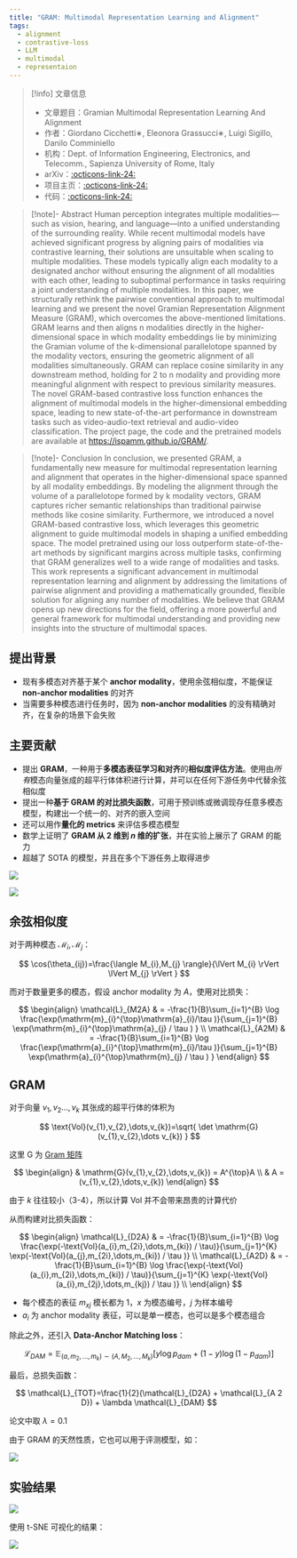 ```yaml
---
title: "GRAM: Multimodal Representation Learning and Alignment"
tags:
  - alignment
  - contrastive-loss
  - LLM
  - multimodal
  - representaion
---
```


> [!info] 文章信息
> - 文章题目：Gramian Multimodal Representation Learning And Alignment
> - 作者：Giordano Cicchetti∗, Eleonora Grassucci∗, Luigi Sigillo, Danilo Comminiello
> - 机构：Dept. of Information Engineering, Electronics, and Telecomm., Sapienza University of Rome, Italy
> - arXiv：[:octicons-link-24:](https://arxiv.org/abs/2412.11959)
> - 项目主页：[:octicons-link-24:](https://ispamm.github.io/GRAM/)
> - 代码：[:octicons-link-24:](https://github.com/ispamm/GRAM)

> [!note]- Abstract
> Human perception integrates multiple modalities—such as vision, hearing, and language—into a unified understanding of the surrounding reality. While recent multimodal models have achieved significant progress by aligning pairs of modalities via contrastive learning, their solutions are unsuitable when scaling to multiple modalities. These models typically align each modality to a designated anchor without ensuring the alignment of all modalities with each other, leading to suboptimal performance in tasks requiring a joint understanding of multiple modalities. In this paper, we structurally rethink the pairwise conventional approach to multimodal learning and we present the novel Gramian Representation Alignment Measure (GRAM), which overcomes the above-mentioned limitations. GRAM learns and then aligns n modalities directly in the higher-dimensional space in which modality embeddings lie by minimizing the Gramian volume of the k-dimensional parallelotope spanned by the modality vectors, ensuring the geometric alignment of all modalities simultaneously. GRAM can replace cosine similarity in any downstream method, holding for 2 to n modality and providing more meaningful alignment with respect to previous similarity measures. The novel GRAM-based contrastive loss function enhances the alignment of multimodal models in the higher-dimensional embedding space, leading to new state-of-the-art performance in downstream tasks such as video-audio-text retrieval and audio-video classification. The project page, the code and the pretrained models are available at <https://ispamm.github.io/GRAM/>.

> [!note]- Conclusion
> In conclusion, we presented GRAM, a fundamentally new measure for multimodal representation
>learning and alignment that operates in the higher-dimensional space spanned by all modality embeddings. By modeling the alignment through the volume of a parallelotope formed by k modality vectors, GRAM captures richer semantic relationships than traditional pairwise methods like cosine similarity. Furthermore, we introduced a novel GRAM-based contrastive loss, which leverages this geometric alignment to guide multimodal models in shaping a unified embedding space. The model pretrained using our loss outperform state-of-the-art methods by significant margins across multiple tasks, confirming that GRAM generalizes well to a wide range of modalities and tasks. This work represents a significant advancement in multimodal representation learning and alignment by addressing the limitations of pairwise alignment and providing a mathematically grounded, flexible solution for aligning any number of modalities. We believe that GRAM opens up new directions for the field, offering a more powerful and general framework for multimodal understanding and providing new insights into the structure of multimodal spaces.

## 提出背景

- 现有多模态对齐基于某个 **anchor modality**，使用余弦相似度，不能保证 **non-anchor modalities** 的对齐
- 当需要多种模态进行任务时，因为 **non-anchor modalities** 的没有精确对齐，在复杂的场景下会失败

## 主要贡献

- 提出 **GRAM**，一种用于**多模态表征学习和对齐**的**相似度评估方法**。使用由*所有*模态向量张成的超平行体体积进行计算，并可以在任何下游任务中代替余弦相似度
- 提出一种**基于 GRAM 的对比损失函数**，可用于预训练或微调现存任意多模态模型，构建出一个统一的、对齐的嵌入空间
- 还可以用作**量化的 metrics** 来评估多模态模型
- 数学上证明了 **GRAM 从 2 维到 $n$ 维的扩张**，并在实验上展示了 GRAM 的能力
- 超越了 SOTA 的模型，并且在多个下游任务上取得进步

![](https://cdn.jsdelivr.net/gh/KinnariyaMamaTanha/Images@images/20241221090818449.png)

![](https://cdn.jsdelivr.net/gh/KinnariyaMamaTanha/Images@images/20241221094018937.png)

## 余弦相似度

对于两种模态 $\mathcal{M}_{i},\mathcal{M}_{j}$：

$$
\cos(\theta_{ij})=\frac{\langle M_{i},M_{j} \rangle}{\lVert M_{i} \rVert \lVert M_{j} \rVert }
$$

而对于数量更多的模态，假设 anchor modality 为 $A$，使用对比损失：

$$
\begin{align}
\mathcal{L}_{M2A} & = -\frac{1}{B}\sum_{i=1}^{B} \log \frac{\exp(\mathrm{m}_{i}^{\top}\mathrm{a}_{i}/\tau )}{\sum_{j=1}^{B} \exp(\mathrm{m}_{i}^{\top}\mathrm{a}_{j} / \tau ) } \\
\mathcal{L}_{A2M} & = -\frac{1}{B}\sum_{i=1}^{B} \log \frac{\exp(\mathrm{a}_{i}^{\top}\mathrm{m}_{i}/\tau )}{\sum_{j=1}^{B} \exp(\mathrm{a}_{i}^{\top}\mathrm{m}_{j} / \tau ) }
\end{align}
$$

## GRAM

对于向量 $v_{1},v_{2}\dots,v_{k}$ 其张成的超平行体的体积为

$$
\text{Vol}(v_{1},v_{2},\dots,v_{k})=\sqrt{ \det \mathrm{G}(v_{1},v_{2},\dots v_{k}) }
$$

这里 $\mathrm{G}$ 为 [Gram 矩阵](https://en.wikipedia.org/wiki/Gram_matrix)

$$
\begin{align}
& \mathrm{G}(v_{1},v_{2},\dots,v_{k})  = A^{\top}A \\
& A  = (v_{1},v_{2},\dots,v_{k})
\end{align}
$$

由于 $k$ 往往较小（3-4），所以计算 $\text{Vol}$ 并不会带来昂贵的计算代价

从而构建对比损失函数：

$$
\begin{align}
\mathcal{L}_{D2A} & = -\frac{1}{B}\sum_{i=1}^{B} \log \frac{\exp(-\text{Vol}(a_{i},m_{2i},\dots,m_{ki}) / \tau)}{\sum_{j=1}^{K} \exp(-\text{Vol}(a_{j},m_{2i},\dots,m_{ki}) / \tau )} \\
\mathcal{L}_{A2D} & = -\frac{1}{B}\sum_{i=1}^{B} \log \frac{\exp(-\text{Vol}(a_{i},m_{2i},\dots,m_{ki}) / \tau)}{\sum_{j=1}^{K} \exp(-\text{Vol}(a_{i},m_{2j},\dots,m_{kj}) / \tau )} \\
\end{align}
$$

- 每个模态的表征 $m_{xj}$ 模长都为 1，$x$ 为模态编号，$j$ 为样本编号
- $a_{i}$ 为 anchor modality 表征，可以是单一模态，也可以是多个模态组合

除此之外，还引入 **Data-Anchor Matching loss**：

$$
\mathcal{L}_{DAM}=\mathbb{E}_{(a,m_{2},\dots,m_{k}) \sim (A,M_{2},\dots,M_{k})} [y\log p_{dam}+(1-y)\log(1-p_{dam})]
$$

最后，总损失函数：

$$
\mathcal{L}_{TOT}=\frac{1}{2}(\mathcal{L}_{D2A} + \mathcal{L}_{A 2 D}) + \lambda \mathcal{L}_{DAM}
$$

论文中取 $\lambda=0.1$

由于 GRAM 的天然性质，它也可以用于评测模型，如：

![](https://cdn.jsdelivr.net/gh/KinnariyaMamaTanha/Images@images/20241221100156675.png)

## 实验结果

![](https://cdn.jsdelivr.net/gh/KinnariyaMamaTanha/Images@images/20241221100415018.png)

使用 t-SNE 可视化的结果：

![](https://cdn.jsdelivr.net/gh/KinnariyaMamaTanha/Images@images/20241221101841153.png)
